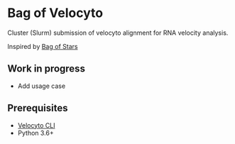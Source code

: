 # Bag of Velocyto
Cluster (Slurm) submission of velocyto alignment for RNA velocity analysis.

Inspired by [Bag of Stars](https://github.com/iosonofabio/bag_of_stars)

Work in progress
----------------
+ Add usage case 

Prerequisites
-------------
+ [Velocyto CLI](http://velocyto.org/)
+ Python 3.6+

